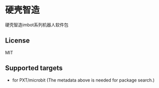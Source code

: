 # 硬壳智造

硬壳智造imbot系列机器人软件包



## License

MIT

## Supported targets

* for PXT/microbit
(The metadata above is needed for package search.)

